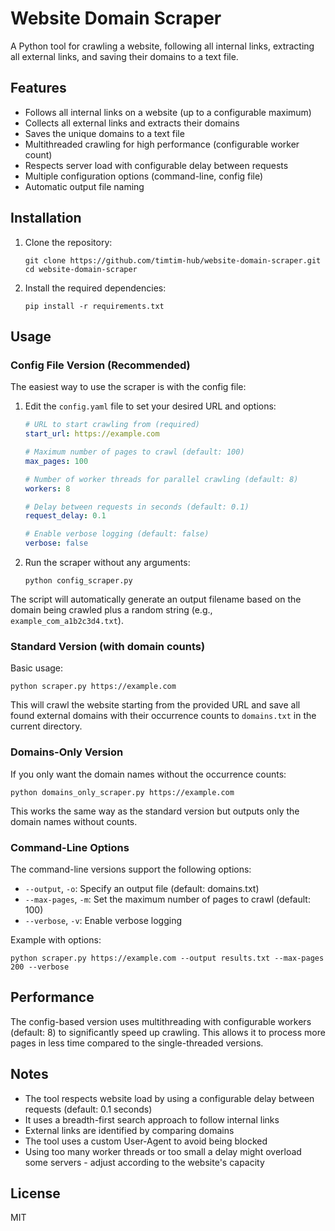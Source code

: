 # Website Domain Scraper

A Python tool for crawling a website, following all internal links, extracting all external links, and saving their domains to a text file.

## Features

- Follows all internal links on a website (up to a configurable maximum)
- Collects all external links and extracts their domains
- Saves the unique domains to a text file
- Multithreaded crawling for high performance (configurable worker count)
- Respects server load with configurable delay between requests
- Multiple configuration options (command-line, config file)
- Automatic output file naming

## Installation

1. Clone the repository:
   ```
   git clone https://github.com/timtim-hub/website-domain-scraper.git
   cd website-domain-scraper
   ```

2. Install the required dependencies:
   ```
   pip install -r requirements.txt
   ```

## Usage

### Config File Version (Recommended)

The easiest way to use the scraper is with the config file:

1. Edit the `config.yaml` file to set your desired URL and options:
   ```yaml
   # URL to start crawling from (required)
   start_url: https://example.com
   
   # Maximum number of pages to crawl (default: 100)
   max_pages: 100
   
   # Number of worker threads for parallel crawling (default: 8)
   workers: 8
   
   # Delay between requests in seconds (default: 0.1)
   request_delay: 0.1
   
   # Enable verbose logging (default: false)
   verbose: false
   ```

2. Run the scraper without any arguments:
   ```
   python config_scraper.py
   ```

The script will automatically generate an output filename based on the domain being crawled plus a random string (e.g., `example_com_a1b2c3d4.txt`).

### Standard Version (with domain counts)

Basic usage:
```
python scraper.py https://example.com
```

This will crawl the website starting from the provided URL and save all found external domains with their occurrence counts to `domains.txt` in the current directory.

### Domains-Only Version

If you only want the domain names without the occurrence counts:
```
python domains_only_scraper.py https://example.com
```

This works the same way as the standard version but outputs only the domain names without counts.

### Command-Line Options

The command-line versions support the following options:
- `--output`, `-o`: Specify an output file (default: domains.txt)
- `--max-pages`, `-m`: Set the maximum number of pages to crawl (default: 100)
- `--verbose`, `-v`: Enable verbose logging

Example with options:
```
python scraper.py https://example.com --output results.txt --max-pages 200 --verbose
```

## Performance

The config-based version uses multithreading with configurable workers (default: 8) to significantly speed up crawling. This allows it to process more pages in less time compared to the single-threaded versions.

## Notes

- The tool respects website load by using a configurable delay between requests (default: 0.1 seconds)
- It uses a breadth-first search approach to follow internal links
- External links are identified by comparing domains
- The tool uses a custom User-Agent to avoid being blocked
- Using too many worker threads or too small a delay might overload some servers - adjust according to the website's capacity

## License

MIT 